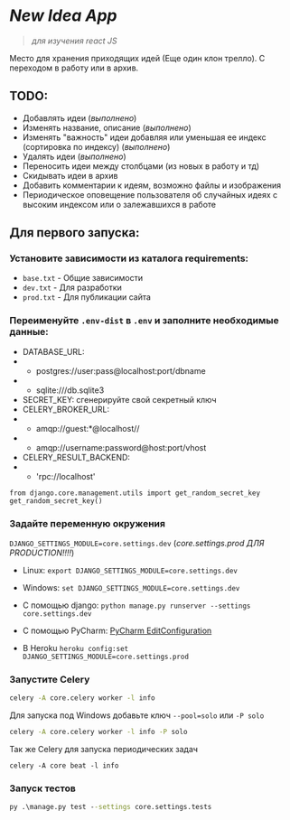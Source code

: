# *New Idea App*
> *для изучения react JS*

Место для хранения приходящих идей (Еще один клон трелло). С переходом в работу или в архив.

## TODO:
* Добавлять идеи (*выполнено*)
* Изменять название, описание (*выполнено*)
* Изменять "важность" идеи добавляя или уменьшая ее индекс (сортировка по индексу) (*выполнено*)
* Удалять идеи (*выполнено*)
* Переносить идеи между столбцами (из новых в работу и тд)
* Скидывать идеи в архив
* Добавить комментарии к идеям, возможно файлы и изображения 
* Периодическое оповещение пользователя об случайных идеях с высоким индексом или о залежавшихся в работе



## Для первого запуска:

### Установите зависимости из каталога requirements:
* `base.txt` - Общие зависимости
* `dev.txt` - Для разработки
* `prod.txt` - Для публикации сайта

### Переименуйте `.env-dist` в `.env` и заполните необходимые данные:

* DATABASE_URL: 
* * postgres://user:pass@localhost:port/dbname
* * sqlite:///db.sqlite3
* SECRET_KEY: сгенерируйте свой секретный ключ 
* CELERY_BROKER_URL:
* * amqp://guest:*@localhost//
* * amqp://username:password@host:port/vhost
* CELERY_RESULT_BACKEND:
* * 'rpc://localhost'
```
from django.core.management.utils import get_random_secret_key 
get_random_secret_key()
```

### Задайте переменную окружения 
`DJANGO_SETTINGS_MODULE=core.settings.dev` (*core.settings.prod ДЛЯ PRODUCTION!!!!*)
* Linux: `export DJANGO_SETTINGS_MODULE=core.settings.dev`
* Windows: `set DJANGO_SETTINGS_MODULE=core.settings.dev`
* С помощью django: `python manage.py runserver --settings core.settings.dev`
* C помощью PyCharm: [PyCharm EditConfiguration](https://stackoverflow.com/a/42708480/16184934)

* В Heroku `heroku config:set DJANGO_SETTINGS_MODULE=core.settings.prod`

### Запустите Celery
```cmd
celery -A core.celery worker -l info
```
Для запуска под Windows добавьте ключ `--pool=solo` или `-P solo`
```cmd
celery -A core.celery worker -l info -P solo
```

Так же Celery для запуска периодических задач
```
celery -A core beat -l info
```

### Запуск тестов
```cmd
py .\manage.py test --settings core.settings.tests
```
